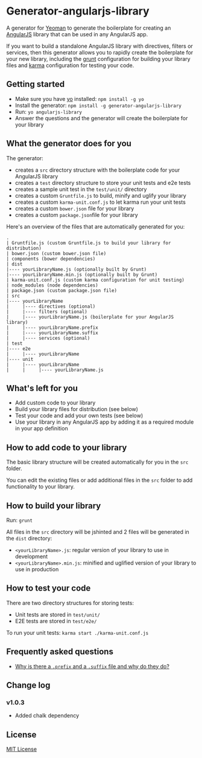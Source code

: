 # Generator-angularjs-library

A generator for [Yeoman](http://yeoman.io) to generate the boilerplate for creating an [AngularJS](http://www.angularjs.org) library that can be used in any AngularJS app.

If you want to build a standalone AngularJS library with directives, filters or services, then this generator allows you to rapidly create the boilerplate for your new library, including the [grunt](http://gruntjs.com/) configuration for building your library files and [karma](http://karma-runner.github.io) configuration for testing your code.

## Getting started

- Make sure you have [yo](https://github.com/yeoman/yo) installed:
    `npm install -g yo`
- Install the generator: `npm install -g generator-angularjs-library`
- Run: `yo angularjs-library`
- Answer the questions and the generator will create the boilerplate for your library

## What the generator does for you

The generator:

- creates a `src` directory structure with the boilerplate code for your AngularJS library
- creates a `test` directory structure to store your unit tests and e2e tests
- creates a sample unit test in the `test/unit/` directory
- creates a custom `Gruntfile.js` to build, minify and uglify your library
- creates a custom `karma-unit.conf.js` to let karma run your unit tests
- creates a custom `bower.json` file for your library
- creates a custom `package.json`file for your library

Here's an overview of the files that are automatically generated for you:

    .
    | Gruntfile.js (custom Gruntfile.js to build your library for distribution)
    | bower.json (custom bower.json file)
    | components (bower dependencies)
    | dist
    |---- yourLibraryName.js (optionally built by Grunt)
    |---- yourLibraryName.min.js (optionally built by Grunt)
    | karma-unit.conf.js (custom karma configuration for unit testing)
    | node_modules (node dependencies)
    | package.json (custom package.json file)
    | src
    |---- yourLibraryName
    |     |---- directives (optional)
    |     |---- filters (optional)
    |     |---- yourLibraryName.js (boilerplate for your AngularJS library)
    |     |---- yourLibraryName.prefix
    |     |---- yourLibraryName.suffix
    |     |---- services (optional)
    | test
    |---- e2e
    |     |---- yourLibraryName
    |---- unit
    |     |---- yourLibraryName
    |     |     |---- yourLibraryName.js


## What's left for you

- Add custom code to your library
- Build your library files for distribution (see below)
- Test your code and add your own tests (see below)
- Use your library in any AngularJS app by adding it as a required module in your app definition

## How to add code to your library

The basic library structure will be created automatically for you in the `src` folder.

You can edit the existing files or add additional files in the `src` folder to add functionality to your library.

## How to build your library

Run: `grunt`

All files in the `src` directory will be jshinted and 2 files will be generated in the `dist` directory:

- `<yourLibraryName>.js`: regular version of your library to use in development
- `<yourLibraryName>.min.js`: minified and uglified version of your library to use in production

## How to test your code

There are two directory structures for storing tests:

- Unit tests are stored in `test/unit/`
- E2E tests are stored in `test/e2e/`

To run your unit tests: `karma start ./karma-unit.conf.js`

## Frequently asked questions

- [Why is there a `.prefix` and a `.suffix` file and why do they do?](https://github.com/jvandemo/generator-angularjs-library/issues/2)

## Change log

### v1.0.3

- Added chalk dependency

## License
[MIT License](http://en.wikipedia.org/wiki/MIT_License)
